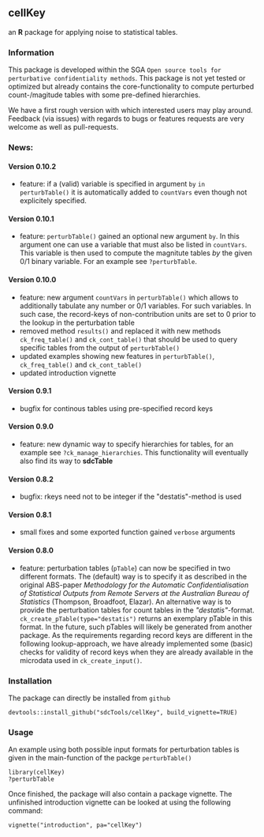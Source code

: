 ## cellKey

an **R** package for applying noise to statistical tables. 

### Information
This package is developed within the SGA `Open source tools for perturbative confidentiality methods`. This package is not yet tested or optimized but already contains the core-functionality to compute perturbed count-/magitude tables with some pre-defined hierarchies.

We have a first rough version with which interested users may play around. Feedback (via issues) with regards to bugs or features requests are very welcome as well as pull-requests.

### News:
#### Version 0.10.2
- feature: if a (valid) variable is specified in argument `by` `in perturbTable()` it is automatically added to `countVars` even though not explicitely specified.

#### Version 0.10.1
- feature: `perturbTable()` gained an optional new argument `by`. In this argument one can use a variable that must also be listed in `countVars`. This variable is then used to compute the magnitute tables *by* the given 0/1 binary variable. For an example see `?perturbTable`.

#### Version 0.10.0
- feature: new argument `countVars` in `perturbTable()` which allows to additionally tabulate any number or 0/1 variables. For such variables. In such case, the record-keys of non-contribution units are set to 0 prior to the lookup in the perturbation table
- removed method `results()` and replaced it with new methods `ck_freq_table()` and `ck_cont_table()` that should be used to query specific tables from the output of `perturbTable()`
- updated examples showing new features in `perturbTable()`, `ck_freq_table()` and `ck_cont_table()`
- updated introduction vignette

#### Version 0.9.1
- bugfix for continous tables using pre-specified record keys

#### Version 0.9.0
- feature: new dynamic way to specify hierarchies for tables, for an example see `?ck_manage_hierarchies`. This functionality will eventually also find its way to **sdcTable**

#### Version 0.8.2
- bugfix: rkeys need not to be integer if the "destatis"-method is used

#### Version 0.8.1
- small fixes and some exported function gained `verbose` arguments

#### Version 0.8.0
- feature: perturbation tables (`pTable`) can now be specified in two different formats. The (default) way is to specify it as described in the original ABS-paper *Methodology for the Automatic Confidentialisation of Statistical Outputs from Remote Servers at the Australian Bureau of Statistics* (Thompson, Broadfoot, Elazar). An alternative way is to provide the perturbation tables for count tables in the *"destatis"*-format. `ck_create_pTable(type="destatis")` returns an exemplary pTable in this format. In the future, such pTables will likely be generated from another package. As the requirements regarding record keys are different in the following lookup-approach, we have already implemented some (basic) checks for validity of record keys when they are already available in the microdata used in `ck_create_input()`.

### Installation
The package can directly be installed from `github` 
```
devtools::install_github("sdcTools/cellKey", build_vignette=TRUE)
```

### Usage
An example using both possible input formats for perturbation tables is given in the main-function of the packge `perturbTable()`

```
library(cellKey)
?perturbTable
```

Once finished, the package will also contain a package vignette. The unfinished introduction vignette can be looked at using the following command:

```
vignette("introduction", pa="cellKey")
```

